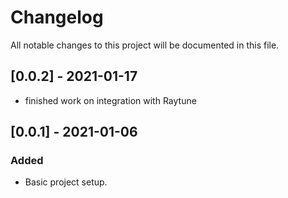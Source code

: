 # Changelog
All notable changes to this project will be documented in this file.

## [0.0.2] - 2021-01-17
- finished work on integration with Raytune

## [0.0.1] - 2021-01-06
### Added
- Basic project setup.
